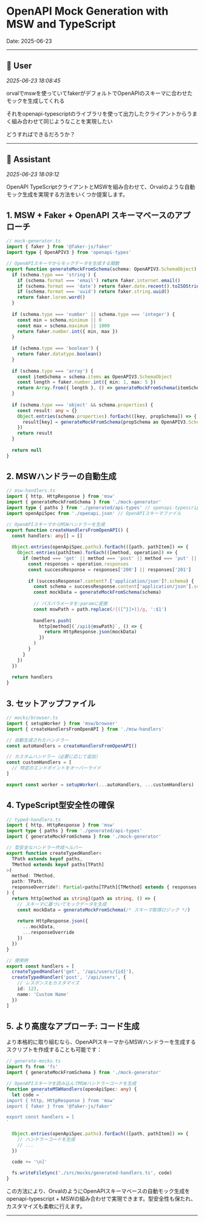# OpenAPI Mock Generation with MSW and TypeScript

Date: 2025-06-23

---

## 👤 User
*2025-06-23 18:08:45*

orvalでmswを使っていてfakerがデフォルトでOpenAPIのスキーマに合わせたモックを生成してくれる

それをopenapi-typescriptのライブラリを使って出力したクライアントからうまく組み合わせて同じようなことを実現したい

どうすればできるだろうか？

---

## 🤖 Assistant
*2025-06-23 18:09:12*

OpenAPI TypeScriptクライアントとMSWを組み合わせて、Orvalのような自動モック生成を実現する方法をいくつか提案します。

## 1. MSW + Faker + OpenAPI スキーマベースのアプローチ

```typescript
// mock-generator.ts
import { faker } from '@faker-js/faker'
import type { OpenAPIV3 } from 'openapi-types'

// OpenAPIスキーマからモックデータを生成する関数
export function generateMockFromSchema(schema: OpenAPIV3.SchemaObject): any {
  if (schema.type === 'string') {
    if (schema.format === 'email') return faker.internet.email()
    if (schema.format === 'date') return faker.date.recent().toISOString()
    if (schema.format === 'uuid') return faker.string.uuid()
    return faker.lorem.word()
  }
  
  if (schema.type === 'number' || schema.type === 'integer') {
    const min = schema.minimum || 0
    const max = schema.maximum || 1000
    return faker.number.int({ min, max })
  }
  
  if (schema.type === 'boolean') {
    return faker.datatype.boolean()
  }
  
  if (schema.type === 'array') {
    const itemSchema = schema.items as OpenAPIV3.SchemaObject
    const length = faker.number.int({ min: 1, max: 5 })
    return Array.from({ length }, () => generateMockFromSchema(itemSchema))
  }
  
  if (schema.type === 'object' && schema.properties) {
    const result: any = {}
    Object.entries(schema.properties).forEach(([key, propSchema]) => {
      result[key] = generateMockFromSchema(propSchema as OpenAPIV3.SchemaObject)
    })
    return result
  }
  
  return null
}
```

## 2. MSWハンドラーの自動生成

```typescript
// msw-handlers.ts
import { http, HttpResponse } from 'msw'
import { generateMockFromSchema } from './mock-generator'
import type { paths } from './generated/api-types' // openapi-typescriptで生成された型
import openApiSpec from './openapi.json' // OpenAPIスキーマファイル

// OpenAPIスキーマからMSWハンドラーを生成
export function createHandlersFromOpenAPI() {
  const handlers: any[] = []
  
  Object.entries(openApiSpec.paths).forEach(([path, pathItem]) => {
    Object.entries(pathItem).forEach(([method, operation]) => {
      if (method === 'get' || method === 'post' || method === 'put' || method === 'delete') {
        const responses = operation.responses
        const successResponse = responses['200'] || responses['201']
        
        if (successResponse?.content?.['application/json']?.schema) {
          const schema = successResponse.content['application/json'].schema
          const mockData = generateMockFromSchema(schema)
          
          // パスパラメータを:paramに変換
          const mswPath = path.replace(/{([^}]+)}/g, ':$1')
          
          handlers.push(
            http[method](`/api${mswPath}`, () => {
              return HttpResponse.json(mockData)
            })
          )
        }
      }
    })
  })
  
  return handlers
}
```

## 3. セットアップファイル

```typescript
// mocks/browser.ts
import { setupWorker } from 'msw/browser'
import { createHandlersFromOpenAPI } from './msw-handlers'

// 自動生成されたハンドラー
const autoHandlers = createHandlersFromOpenAPI()

// カスタムハンドラー（必要に応じて追加）
const customHandlers = [
  // 特定のエンドポイントをオーバーライド
]

export const worker = setupWorker(...autoHandlers, ...customHandlers)
```

## 4. TypeScript型安全性の確保

```typescript
// typed-handlers.ts
import { http, HttpResponse } from 'msw'
import type { paths } from './generated/api-types'
import { generateMockFromSchema } from './mock-generator'

// 型安全なハンドラー作成ヘルパー
export function createTypedHandler<
  TPath extends keyof paths,
  TMethod extends keyof paths[TPath]
>(
  method: TMethod,
  path: TPath,
  responseOverride?: Partial<paths[TPath][TMethod] extends { responses: infer R } ? R : never>
) {
  return http[method as string](path as string, () => {
    // スキーマに基づいてモックデータを生成
    const mockData = generateMockFromSchema(/* スキーマ取得ロジック */)
    
    return HttpResponse.json({
      ...mockData,
      ...responseOverride
    })
  })
}

// 使用例
export const handlers = [
  createTypedHandler('get', '/api/users/{id}'),
  createTypedHandler('post', '/api/users', {
    // レスポンスをカスタマイズ
    id: 123,
    name: 'Custom Name'
  })
]
```

## 5. より高度なアプローチ: コード生成

より本格的に取り組むなら、OpenAPIスキーマからMSWハンドラーを生成するスクリプトを作成することも可能です：

```typescript
// generate-mocks.ts
import fs from 'fs'
import { generateMockFromSchema } from './mock-generator'

// OpenAPIスキーマを読み込んでMSWハンドラーコードを生成
function generateMSWHandlers(openApiSpec: any) {
  let code = `
import { http, HttpResponse } from 'msw'
import { faker } from '@faker-js/faker'

export const handlers = [
`

  Object.entries(openApiSpec.paths).forEach(([path, pathItem]) => {
    // ハンドラーコードを生成
    // ...
  })

  code += '\n]'
  
  fs.writeFileSync('./src/mocks/generated-handlers.ts', code)
}
```

この方法により、OrvalのようにOpenAPIスキーマベースの自動モック生成をopenapi-typescript + MSWの組み合わせで実現できます。型安全性も保たれ、カスタマイズも柔軟に行えます。

---
